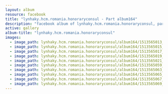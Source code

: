 ```yaml
---
layout: album
resource: facebook
title: "lynhaky.hcm.romania.honoraryconsul - Part album164"
description: "facebook album of lynhaky.hcm.romania.honoraryconsul, part album164."
active: gallery
album-title: "lynhaky.hcm.romania.honoraryconsul"
images:
  - image_path: lynhaky.hcm.romania.honoraryconsul/album164/1513565013_imgl4772.jpg
  - image_path: lynhaky.hcm.romania.honoraryconsul/album164/1513565015_imgl4776.jpg
  - image_path: lynhaky.hcm.romania.honoraryconsul/album164/1513565017_imgl4812.jpg
  - image_path: lynhaky.hcm.romania.honoraryconsul/album164/1513565019_imgl4820.jpg
  - image_path: lynhaky.hcm.romania.honoraryconsul/album164/1513565021_imgl4934.jpg
  - image_path: lynhaky.hcm.romania.honoraryconsul/album164/1513565059_imgl4940.jpg
  - image_path: lynhaky.hcm.romania.honoraryconsul/album164/1513565063_imgl4999.jpg
  - image_path: lynhaky.hcm.romania.honoraryconsul/album164/1513565065_imgl5017.jpg
  - image_path: lynhaky.hcm.romania.honoraryconsul/album164/1513565067_imgl5027.jpg
  - image_path: lynhaky.hcm.romania.honoraryconsul/album164/1513565069_imgl5041.jpg
---
```

